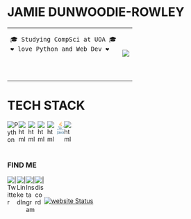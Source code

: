 # JAMIE DUNWOODIE-ROWLEY

<table align="center">
<tr>
<td>
<pre>
🎓 Studying CompSci at UOA 🎓
❤️ love Python and Web Dev ❤️

<!-- <code><img height="20" alt="python" src="https://raw.githubusercontent.com/github/explore/80688e429a7d4ef2fca1e82350fe8e3517d3494d/topics/java/java.png"></code> -->
</pre>
</td>

<td>

<a href="https://github.com/jaorow/github-readme-stats" >
<img src="https://github-readme-stats.vercel.app/api/top-langs/?username=jaorow&layout=compact&theme=radical&hide_border=true" /></a> 

</td>
</tr>
</table>

<!-- <table align="center">
<td>
 <a href="https://github.com/jaorow/github-readme-stats" ><img  src="https://github-readme-stats.vercel.app/api?username=jaorow&show_icons=true&theme=radical&include_all_commits=true&hide_border=true" alt="Anurag's github stats" /></a>  
</td>
 </table> -->



# TECH STACK


<img align="left" alt="  Python" width="26px" src="https://upload.wikimedia.org/wikipedia/commons/1/1f/Python_logo_01.svg" /> 

<img align="left" alt="html" width="22px" src="https://upload.wikimedia.org/wikipedia/commons/3/38/HTML5_Badge.svg" /> 

<img align="left" alt="html" width="22px" src="https://upload.wikimedia.org/wikipedia/commons/6/62/CSS3_logo.svg" /> 

<img align="left" alt="html" width="22px" src="https://upload.wikimedia.org/wikipedia/commons/9/99/Unofficial_JavaScript_logo_2.svg" /> 

<img align="left" alt="html" width="22px" src="https://upload.wikimedia.org/wikipedia/commons/1/19/C_Logo.png" /> 

<img align="left" alt="html" width="17px" src="img/java.svg" /> 

<img align="left" alt="html" width="22px" src="https://upload.wikimedia.org/wikipedia/commons/a/a7/React-icon.svg" /> 

<!-- 
<img align="left" alt="html" width="22px" src="https://upload.wikimedia.org/wikipedia/commons/a/a7/React-icon.svg" /> 

<img align="left" alt="html" width="22px" src="https://upload.wikimedia.org/wikipedia/commons/a/a7/React-icon.svg" />  -->
<br>
<br>
<br>
<br>


<!---

this is where find me content starts...

--->

### FIND ME


<!-- 

website when i have a good website (orthou there is a github website thingy so idk if this will be good!)

[<img align="left" alt="" width="22px" src="https://upload.wikimedia.org/wikipedia/commons/thumb/c/c0/Gnome-emblem-web.svg/100px-Gnome-emblem-web.svg.png" />][website] -->

[<img align="left" alt=" | Twitter" width="22px" src="https://upload.wikimedia.org/wikipedia/sco/9/9f/Twitter_bird_logo_2012.svg" />][twitter]

[<img align="left" alt=" | LinkedIn" width="21px" src="https://upload.wikimedia.org/wikipedia/commons/c/ca/LinkedIn_logo_initials.png" />][linkedin]

[<img align="left" alt=" | Instagram" width="21px" src="https://upload.wikimedia.org/wikipedia/commons/9/96/Instagram.svg" />][instagram]

[<img align="left" alt=" | discord" width="21px" src="https://upload.wikimedia.org/wikipedia/commons/1/13/Discord_color_D.svg" />][discord]



<br />
<br />

<!-- [website]: https:/webaddress when ready -->
[twitter]: https://twitter.com/Jamiedunwoodie
[instagram]: https://www.instagram.com/jamiedunwoodie/
[linkedin]: https://nz.linkedin.com/in/jamie-dunwoodie-rowley-960287223
[discord]: https://discordapp.com/users/jambles#5467






[![website Status](https://api.netlify.com/api/v1/badges/600060d9-e60e-424f-b460-db16ae5f4719/deploy-status)](https://app.netlify.com/sites/dunwoodie-rowely/deploys)
